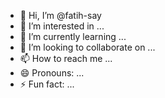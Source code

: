- 👋 Hi, I’m @fatih-say
- 👀 I’m interested in ...
- 🌱 I’m currently learning ...
- 💞️ I’m looking to collaborate on ...
- 📫 How to reach me ...
- 😄 Pronouns: ...
- ⚡ Fun fact: ...

<!---
fatih-say/fatih-say is a ✨ special ✨ repository because its `README.md` (this file) appears on your GitHub profile.
You can click the Preview link to take a look at your changes.
--->
